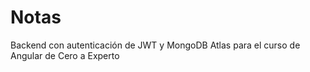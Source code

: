 # Notas

[//]: # (Seccion 24 -> 364)
[//]: # (#Instalar nodemon para mantener refrescado en console lo que hacemosy despliegue automatico lo que hacemos)
[//]: # (npm install -g nodemon)


Backend con autenticación de JWT y MongoDB Atlas para el curso de Angular de Cero a Experto